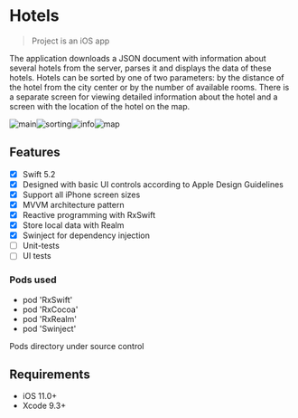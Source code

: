 # Hotels
> Project is an iOS app

The application downloads a JSON document with information about several hotels from the server, parses it and displays the data of these hotels.
Hotels can be sorted by one of two parameters: by the distance of the hotel from the city center or by the number of available rooms.
There is a separate screen for viewing detailed information about the hotel and a screen with the location of the hotel on the map.

![main](/Screenshots/main.png)![sorting](/Screenshots/sorting.png)![info](/Screenshots/info.png)![map](/Screenshots/map.png)
## Features
- [x] Swift 5.2
- [x] Designed with basic UI controls according to Apple Design Guidelines
- [x] Support all iPhone screen sizes
- [x] MVVM architecture pattern
- [x] Reactive programming with RxSwift 
- [x] Store local data with Realm 
- [x] Swinject for dependency injection
- [ ] Unit-tests
- [ ] UI tests

### Pods used
- pod 'RxSwift'
- pod 'RxCocoa'
- pod 'RxRealm'
- pod 'Swinject'

Pods directory under source control

## Requirements
- iOS 11.0+
- Xcode 9.3+

